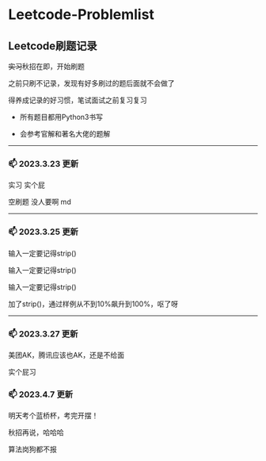 # **Leetcode-Problemlist**

## **Leetcode刷题记录**

~~实习~~秋招在即，开始刷题

之前只刷不记录，发现有好多刷过的题后面就不会做了

得养成记录的好习惯，笔试面试之前复习复习

* 所有题目都用Python3书写

* 会参考官解和著名大佬的题解

***

### 📫 2023.3.23 更新
实习 实个屁

空刷题 没人要啊 md

***

### 📫 2023.3.25 更新
输入一定要记得strip()

输入一定要记得strip()

输入一定要记得strip()

加了strip()，通过样例从不到10%飙升到100%，呕了呀

***

### 📫 2023.3.27 更新
美团AK，腾讯应该也AK，还是不给面

实个屁习

### 📫 2023.4.7 更新
明天考个蓝桥杯，考完开摆！

秋招再说，哈哈哈

算法岗狗都不报